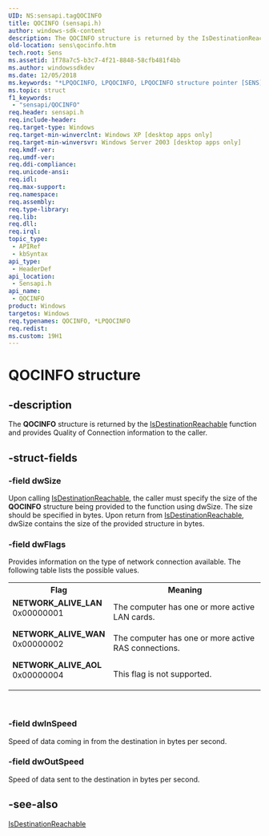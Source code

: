 ```yaml
---
UID: NS:sensapi.tagQOCINFO
title: QOCINFO (sensapi.h)
author: windows-sdk-content
description: The QOCINFO structure is returned by the IsDestinationReachable function and provides Quality of Connection information to the caller.
old-location: sens\qocinfo.htm
tech.root: Sens
ms.assetid: 1f78a7c5-b3c7-4f21-8848-58cfb481f4bb
ms.author: windowssdkdev
ms.date: 12/05/2018
ms.keywords: "*LPQOCINFO, LPQOCINFO, LPQOCINFO structure pointer [SENS], NETWORK_ALIVE_AOL, NETWORK_ALIVE_LAN, NETWORK_ALIVE_WAN, QOCINFO, QOCINFO structure [SENS], _zaw_qocinfo, sens.qocinfo, sensapi/LPQOCINFO, sensapi/QOCINFO, syncmgr.qocinfo"
ms.topic: struct
f1_keywords: 
 - "sensapi/QOCINFO"
req.header: sensapi.h
req.include-header: 
req.target-type: Windows
req.target-min-winverclnt: Windows XP [desktop apps only]
req.target-min-winversvr: Windows Server 2003 [desktop apps only]
req.kmdf-ver: 
req.umdf-ver: 
req.ddi-compliance: 
req.unicode-ansi: 
req.idl: 
req.max-support: 
req.namespace: 
req.assembly: 
req.type-library: 
req.lib: 
req.dll: 
req.irql: 
topic_type:
 - APIRef
 - kbSyntax
api_type:
 - HeaderDef
api_location:
 - Sensapi.h
api_name:
 - QOCINFO
product: Windows
targetos: Windows
req.typenames: QOCINFO, *LPQOCINFO
req.redist: 
ms.custom: 19H1
---
```


# QOCINFO structure


## -description


The 
<b>QOCINFO</b> structure is returned by the 
<a href="https://docs.microsoft.com/windows/desktop/api/sensapi/nf-sensapi-isdestinationreachablea">IsDestinationReachable</a> function and provides Quality of Connection information to the caller.


## -struct-fields




### -field dwSize

Upon calling 
<a href="https://docs.microsoft.com/windows/desktop/api/sensapi/nf-sensapi-isdestinationreachablea">IsDestinationReachable</a>, the caller must specify the size of the <b>QOCINFO</b> structure being provided to the function using dwSize. The size should be specified in bytes. Upon return from <a href="https://docs.microsoft.com/windows/desktop/api/sensapi/nf-sensapi-isdestinationreachablea">IsDestinationReachable</a>, dwSize contains the size of the provided structure in bytes.


### -field dwFlags

Provides information on the type of network connection available. The following table lists the possible values.

<table>
<tr>
<th>Flag</th>
<th>Meaning</th>
</tr>
<tr>
<td width="40%"><a id="NETWORK_ALIVE_LAN"></a><a id="network_alive_lan"></a><dl>
<dt><b>NETWORK_ALIVE_LAN</b></dt>
<dt>0x00000001</dt>
</dl>
</td>
<td width="60%">
The computer has one or more active LAN cards.

</td>
</tr>
<tr>
<td width="40%"><a id="NETWORK_ALIVE_WAN"></a><a id="network_alive_wan"></a><dl>
<dt><b>NETWORK_ALIVE_WAN</b></dt>
<dt>0x00000002</dt>
</dl>
</td>
<td width="60%">
The computer has one or more active RAS connections.

</td>
</tr>
<tr>
<td width="40%"><a id="NETWORK_ALIVE_AOL"></a><a id="network_alive_aol"></a><dl>
<dt><b>NETWORK_ALIVE_AOL</b></dt>
<dt>0x00000004</dt>
</dl>
</td>
<td width="60%">
This flag is not supported.

</td>
</tr>
</table>
 


### -field dwInSpeed

Speed of data coming in from the destination in bytes per second.


### -field dwOutSpeed

Speed of data sent to the destination in bytes per second.


## -see-also




<a href="https://docs.microsoft.com/windows/desktop/api/sensapi/nf-sensapi-isdestinationreachablea">IsDestinationReachable</a>
 

 

